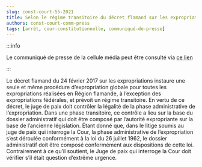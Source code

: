 ```yaml
---   
slug: const-court-55-2021
title: Selon le régime transitoire du décret flamand sur les expropriations, si la phase administrative a eu lieu sur base de la loi du 26 juillet 1962, le juge de paix doit toujours contrôler si la notion d’extrême urgence a ou non été violée
authors: const-court-comm-press
tags: [arrêt, cour-constitutionnelle, communiqué-de-presse]
---
```


:::info

Le communiqué de presse de la cellule média peut être consulté via [ce lien](https://www.const-court.be/public/f/2021/2021-055f-info.pdf) 

:::

Le décret flamand du 24 février 2017 sur les expropriations instaure une seule et même procédure d’expropriation globale pour toutes les expropriations réalisées en Région flamande, à l’exception des expropriations fédérales, et prévoit un régime transitoire. En vertu de ce décret, le juge de paix doit contrôler la légalité de la phase administrative de l’expropriation.  Dans une phase transitoire, ce contrôle a lieu sur la base du dossier administratif qui doit être composé par l’autorité expropriante sur la base de l’ancienne législation. Étant donné que, dans le litige soumis au juge de paix qui interroge la Cour, la phase administrative de l’expropriation s’est déroulée conformément à la loi du 26 juillet 1962, le dossier administratif doit être composé conformément aux dispositions de cette loi. Contrairement à ce qu’il soutient, le Juge de paix qui interroge la Cour doit vérifier s’il était question d’extrême urgence.
